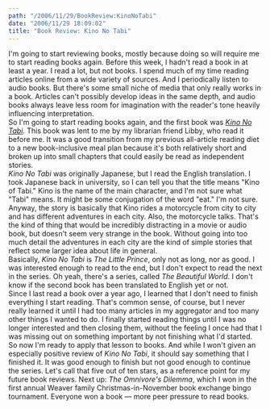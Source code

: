 ```yaml
---
path: "/2006/11/29/BookReview:KinoNoTabi" 
date: "2006/11/29 18:09:02" 
title: "Book Review: Kino No Tabi" 
---
```

I'm going to start reviewing books, mostly because doing so will require me to start reading books again. Before this week, I hadn't read a book in at least a year. I read a lot, but not books. I spend much of my time reading articles online from a wide variety of sources. And I periodically listen to audio books. But there's some small niche of media that only really works in a book. Articles can't possibly develop ideas in the same depth, and audio books always leave less room for imagination with the reader's tone heavily influencing interpretation.<br>So I'm going to start reading books again, and the first book was <cite><a href="http://www.amazon.com/Beautiful-World-Kino-No-Tabi/dp/1598164554/">Kino No Tabi</a></cite>. This book was lent to me by my librarian friend Libby, who read it before me. It was a good transition from my previous all-article reading diet to a new book-inclusive meal plan because it's both relatively short and broken up into small chapters that could easily be read as independent stories.<br><cite>Kino No Tabi</cite> was originally Japanese, but I read the English translation. I took Japanese back in university, so I can tell you that the title means "Kino of Tabi." Kino is the name of the main character, and I'm not sure what "Tabi" means. It might be some conjugation of the word "eat." I'm not sure.<br>Anyway, the story is basically that Kino rides a motorcycle from city to city and has different adventures in each city. Also, the motorcycle talks. That's the kind of thing that would be incredibly distracting in a movie or audio book, but doesn't seem very strange in the book. Without going into too much detail the adventures in each city are the kind of simple stories that reflect some larger idea about life in general.<br>Basically, <cite>Kino No Tabi</cite> is <cite>The Little Prince</cite>, only not as long, nor as good. I was interested enough to read to the end, but I don't expect to read the next in the series. Oh yeah, there's a series, called <cite>The Beautiful World</cite>. I don't know if the second book has been translated to English yet or not.<br>Since I last read a book over a year ago, I learned that I don't need to finish everything I start reading. That's common sense, of course, but I never really learned it until I had too many articles in my aggregator and too many other things I wanted to do. I finally started reading things until I was no longer interested and then closing them, without the feeling I once had that I was missing out on something important by not finishing what I'd started.<br>So now I'm ready to apply that lesson to books. And while I won't given an especially positive review of <cite>Kino No Tabi</cite>, it should say something that I finished it. It was good enough to finish but not good enough to continue the series. Let's call that five out of ten stars, as a reference point for my future book reviews. Next up: <cite>The Omnivore's Dilemma</cite>, which I won in the first annual Weaver family Christmas-in-November book exchange bingo tournament. Everyone won a book &#8212; more peer pressure to read books.